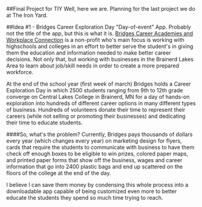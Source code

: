 ##Final Project for TIY
Well, here we are. Planning for the last project we do at The Iron Yard.

##Idea #1 - Bridges Career Exploration Day "Day-of-event" App.
Probably not the title of the app, but this is what it is. [Bridges Career Academies and Workplace Connection](http://www.bridgesconnection.org) is a non-profit who's main focus is working with highschools and colleges in an effort to better serve the student's in giving them the education and information needed to make better career decisions. Not only that, but working with businesses in the Brainerd Lakes Area to learn about job/skill needs in order to create a more prepared workforce.

At the end of the school year (first week of march) Bridges holds a Career Exploration Day in which 2500 students ranging from 9th to 12th grade converge on Central Lakes College in Brainerd, MN for a day of hands-on exploration into hundreds of different career options in many different types of business. Hundreds of volunteers donate their time to represent their careers (while not selling or promoting their businesses) and dedicating their time to educate students.

####So, what's the problem?
Currently, Bridges pays thousands of dollars every year (which changes every year) on marketing design for flyers, cards that require the students to communicate with business to have them check off enough boxes to be eligible to win prizes, colored paper maps, and printed paper forms that show off the business, wages and career information that go into 2400 plastic bags and end up scattered on the floors of the college at the end of the day. 

I believe I can save them money by condensing this whole process into a downloadable app capable of being customized even more to better educate the students they spend so much time trying to reach.
